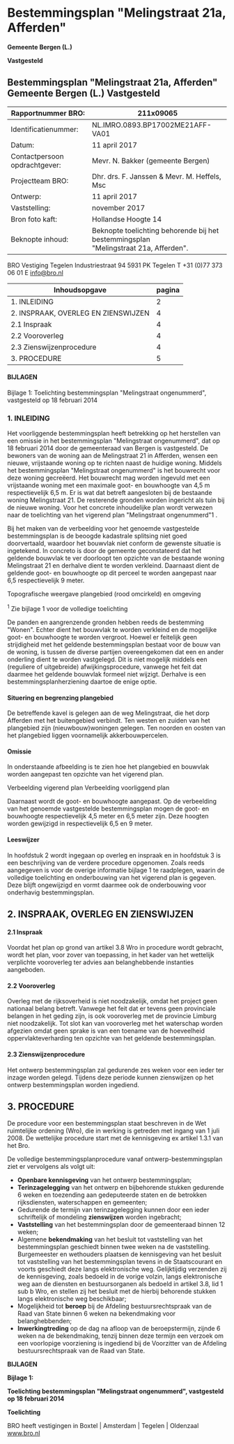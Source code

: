 # Bestemmingsplan "Melingstraat 21a, Afferden"

**Gemeente Bergen (L.)** 

**Vastgesteld** 

## Bestemmingsplan "Melingstraat 21a, Afferden" **Gemeente Bergen (L.) Vastgesteld**

| Rapportnummer BRO:            | 211x09065                                                                               |
|-------------------------------|-----------------------------------------------------------------------------------------|
| Identificatienummer:          | NL.IMRO.0893.BP17002ME21AFF-VA01                                                        |
| Datum:                        | 11 april 2017                                                                           |
| Contactpersoon opdrachtgever: | Mevr. N. Bakker (gemeente Bergen)                                                       |
| Projectteam BRO:              | Dhr. drs. F. Janssen & Mevr. M. Heffels, Msc                                            |
| Ontwerp:                      | 11 april 2017                                                                           |
| Vaststelling:                 | november 2017                                                                           |
| Bron foto kaft:               | Hollandse Hoogte 14                                                                     |
| Beknopte inhoud:              | Beknopte toelichting behorende bij het bestemmingsplan<br>"Melingstraat 21a, Afferden". |

BRO Vestiging Tegelen Industriestraat 94 5931 PK Tegelen T +31 (0)77 373 06 01 E info@bro.nl

| Inhoudsopgave                       | pagina |
|-------------------------------------|--------|
| 1. INLEIDING                        | 2      |
| 2. INSPRAAK, OVERLEG EN ZIENSWIJZEN | 4      |
| 2.1 Inspraak                        | 4      |
| 2.2 Vooroverleg                     | 4      |
| 2.3 Zienswijzenprocedure            | 4      |
| 3. PROCEDURE                        | 5      |

#### **BIJLAGEN**

Bijlage 1: Toelichting bestemmingsplan "Melingstraat ongenummerd", vastgesteld op 18 februari 2014

### **1. INLEIDING**

Het voorliggende bestemmingsplan heeft betrekking op het herstellen van een omissie in het bestemmingsplan "Melingstraat ongenummerd", dat op 18 februari 2014 door de gemeenteraad van Bergen is vastgesteld. De bewoners van de woning aan de Melingstraat 21 in Afferden, wensen een nieuwe, vrijstaande woning op te richten naast de huidige woning. Middels het bestemmingsplan "Melingstraat ongenummerd" is het bouwrecht voor deze woning gecreëerd. Het bouwrecht mag worden ingevuld met een vrijstaande woning met een maximale goot- en bouwhoogte van 4,5 m respectievelijk 6,5 m. Er is wat dat betreft aangesloten bij de bestaande woning Melingstraat 21. De resterende gronden worden ingericht als tuin bij de nieuwe woning. Voor het concrete inhoudelijke plan wordt verwezen naar de toelichting van het vigerend plan "Melingstraat ongenummerd"1 .

Bij het maken van de verbeelding voor het genoemde vastgestelde bestemmingsplan is de beoogde kadastrale splitsing niet goed doorvertaald, waardoor het bouwvlak niet conform de gewenste situatie is ingetekend. In concreto is door de gemeente geconstateerd dat het geldende bouwvlak te ver doorloopt ten opzichte van de bestaande woning Melingstraat 21 en derhalve dient te worden verkleind. Daarnaast dient de geldende goot- en bouwhoogte op dit perceel te worden aangepast naar 6,5 respectievelijk 9 meter.

Topografische weergave plangebied (rood omcirkeld) en omgeving

<sup>1</sup> Zie bijlage 1 voor de volledige toelichting

De panden en aangrenzende gronden hebben reeds de bestemming "Wonen". Echter dient het bouwvlak te worden verkleind en de mogelijke goot- en bouwhoogte te worden vergroot. Hoewel er feitelijk geen strijdigheid met het geldende bestemmingsplan bestaat voor de bouw van de woning, is tussen de diverse partijen overeengekomen dat een en ander onderling dient te worden vastgelegd. Dit is niet mogelijk middels een (reguliere of uitgebreide) afwijkingsprocedure, vanwege het feit dat daarmee het geldende bouwvlak formeel niet wijzigt. Derhalve is een bestemmingsplanherziening daartoe de enige optie.

#### **Situering en begrenzing plangebied**

De betreffende kavel is gelegen aan de weg Melingstraat, die het dorp Afferden met het buitengebied verbindt. Ten westen en zuiden van het plangebied zijn (nieuwbouw)woningen gelegen. Ten noorden en oosten van het plangebied liggen voornamelijk akkerbouwpercelen.

#### **Omissie**

In onderstaande afbeelding is te zien hoe het plangebied en bouwvlak worden aangepast ten opzichte van het vigerend plan.

Verbeelding vigerend plan Verbeelding voorliggend plan

Daarnaast wordt de goot- en bouwhoogte aangepast. Op de verbeelding van het genoemde vastgestelde bestemmingsplan mogen de goot- en bouwhoogte respectievelijk 4,5 meter en 6,5 meter zijn. Deze hoogten worden gewijzigd in respectievelijk 6,5 en 9 meter.

#### **Leeswijzer**

In hoofdstuk 2 wordt ingegaan op overleg en inspraak en in hoofdstuk 3 is een beschrijving van de verdere procedure opgenomen. Zoals reeds aangegeven is voor de overige informatie bijlage 1 te raadplegen, waarin de volledige toelichting en onderbouwing van het vigerend plan is gegeven. Deze blijft ongewijzigd en vormt daarmee ook de onderbouwing voor onderhavig bestemmingsplan.

## **2. INSPRAAK, OVERLEG EN ZIENSWIJZEN**

#### **2.1 Inspraak**

Voordat het plan op grond van artikel 3.8 Wro in procedure wordt gebracht, wordt het plan, voor zover van toepassing, in het kader van het wettelijk verplichte vooroverleg ter advies aan belanghebbende instanties aangeboden.

#### **2.2 Vooroverleg**

Overleg met de rijksoverheid is niet noodzakelijk, omdat het project geen nationaal belang betreft. Vanwege het feit dat er tevens geen provinciale belangen in het geding zijn, is ook vooroverleg met de provincie Limburg niet noodzakelijk. Tot slot kan van vooroverleg met het waterschap worden afgezien omdat geen sprake is van een toename van de hoeveelheid oppervlakteverharding ten opzichte van het geldende bestemmingsplan.

#### **2.3 Zienswijzenprocedure**

Het ontwerp bestemmingsplan zal gedurende zes weken voor een ieder ter inzage worden gelegd. Tijdens deze periode kunnen zienswijzen op het ontwerp bestemmingsplan worden ingediend.

## **3. PROCEDURE**

De procedure voor een bestemmingsplan staat beschreven in de Wet ruimtelijke ordening (Wro), die in werking is getreden met ingang van 1 juli 2008. De wettelijke procedure start met de kennisgeving ex artikel 1.3.1 van het Bro.

De volledige bestemmingsplanprocedure vanaf ontwerp-bestemmingsplan ziet er vervolgens als volgt uit:

- **Openbare kennisgeving** van het ontwerp bestemmingsplan;
- **Terinzagelegging** van het ontwerp en bijbehorende stukken gedurende 6 weken en toezending aan gedeputeerde staten en de betrokken rijksdiensten, waterschappen en gemeenten;
- Gedurende de termijn van terinzagelegging kunnen door een ieder schriftelijk of mondeling **zienswijzen** worden ingebracht;
- **Vaststelling** van het bestemmingsplan door de gemeenteraad binnen 12 weken;
- Algemene **bekendmaking** van het besluit tot vaststelling van het bestemmingsplan geschiedt binnen twee weken na de vaststelling. Burgemeester en wethouders plaatsen de kennisgeving van het besluit tot vaststelling van het bestemmingsplan tevens in de Staatscourant en voorts geschiedt deze langs elektronische weg. Gelijktijdig verzenden zij de kennisgeving, zoals bedoeld in de vorige volzin, langs elektronische weg aan de diensten en bestuursorganen als bedoeld in artikel 3.8, lid 1 sub b Wro, en stellen zij het besluit met de hierbij behorende stukken langs elektronische weg beschikbaar;
- Mogelijkheid tot **beroep** bij de Afdeling bestuursrechtspraak van de Raad van State binnen 6 weken na bekendmaking voor belanghebbenden;
- **Inwerkingtreding** op de dag na afloop van de beroepstermijn, zijnde 6 weken na de bekendmaking, tenzij binnen deze termijn een verzoek om een voorlopige voorziening is ingediend bij de Voorzitter van de Afdeling bestuursrechtspraak van de Raad van State.

**BIJLAGEN**

**Bijlage 1:** 

**Toelichting bestemmingsplan "Melingstraat ongenummerd", vastgesteld op 18 februari 2014** 

**Toelichting** 

BRO heeft vestigingen in Boxtel | Amsterdam | Tegelen | Oldenzaal www.bro.nl